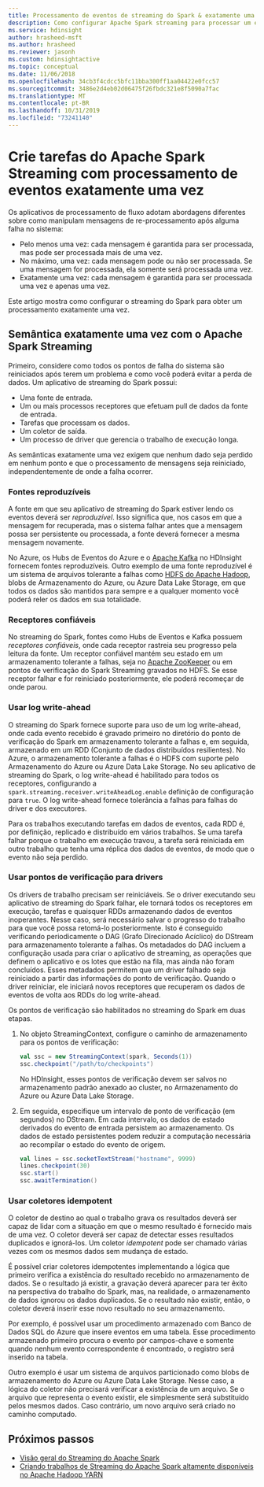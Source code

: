 ```yaml
---
title: Processamento de eventos de streaming do Spark & exatamente uma vez – Azure HDInsight
description: Como configurar Apache Spark streaming para processar um evento apenas uma vez.
ms.service: hdinsight
author: hrasheed-msft
ms.author: hrasheed
ms.reviewer: jasonh
ms.custom: hdinsightactive
ms.topic: conceptual
ms.date: 11/06/2018
ms.openlocfilehash: 34cb3f4cdcc5bfc11bba300ff1aa04422e0fcc57
ms.sourcegitcommit: 3486e2d4eb02d06475f26fbdc321e8f5090a7fac
ms.translationtype: MT
ms.contentlocale: pt-BR
ms.lasthandoff: 10/31/2019
ms.locfileid: "73241140"
---
```

# <a name="create-apache-spark-streaming-jobs-with-exactly-once-event-processing"></a>Crie tarefas do Apache Spark Streaming com processamento de eventos exatamente uma vez

Os aplicativos de processamento de fluxo adotam abordagens diferentes sobre como manipulam mensagens de re-processamento após alguma falha no sistema:

* Pelo menos uma vez: cada mensagem é garantida para ser processada, mas pode ser processada mais de uma vez.
* No máximo, uma vez: cada mensagem pode ou não ser processada. Se uma mensagem for processada, ela somente será processada uma vez.
* Exatamente uma vez: cada mensagem é garantida para ser processada uma vez e apenas uma vez.

Este artigo mostra como configurar o streaming do Spark para obter um processamento exatamente uma vez.

## <a name="exactly-once-semantics-with-apache-spark-streaming"></a>Semântica exatamente uma vez com o Apache Spark Streaming

Primeiro, considere como todos os pontos de falha do sistema são reiniciados após terem um problema e como você poderá evitar a perda de dados. Um aplicativo de streaming do Spark possui:

* Uma fonte de entrada.
* Um ou mais processos receptores que efetuam pull de dados da fonte de entrada.
* Tarefas que processam os dados.
* Um coletor de saída.
* Um processo de driver que gerencia o trabalho de execução longa.

As semânticas exatamente uma vez exigem que nenhum dado seja perdido em nenhum ponto e que o processamento de mensagens seja reiniciado, independentemente de onde a falha ocorrer.

### <a name="replayable-sources"></a>Fontes reproduzíveis

A fonte em que seu aplicativo de streaming do Spark estiver lendo os eventos deverá ser *reproduzível*. Isso significa que, nos casos em que a mensagem for recuperada, mas o sistema falhar antes que a mensagem possa ser persistente ou processada, a fonte deverá fornecer a mesma mensagem novamente.

No Azure, os Hubs de Eventos do Azure e o [Apache Kafka](https://kafka.apache.org/) no HDInsight fornecem fontes reproduzíveis. Outro exemplo de uma fonte reproduzível é um sistema de arquivos tolerante a falhas como [HDFS do Apache Hadoop](https://hadoop.apache.org/docs/r1.2.1/hdfs_design.html), blobs de Armazenamento do Azure, ou Azure Data Lake Storage, em que todos os dados são mantidos para sempre e a qualquer momento você poderá reler os dados em sua totalidade.

### <a name="reliable-receivers"></a>Receptores confiáveis

No streaming do Spark, fontes como Hubs de Eventos e Kafka possuem *receptores confiáveis*, onde cada receptor rastreia seu progresso pela leitura da fonte. Um receptor confiável mantém seu estado em um armazenamento tolerante a falhas, seja no [Apache ZooKeeper](https://zookeeper.apache.org/) ou em pontos de verificação do Spark Streaming gravados no HDFS. Se esse receptor falhar e for reiniciado posteriormente, ele poderá recomeçar de onde parou.

### <a name="use-the-write-ahead-log"></a>Usar log write-ahead

O streaming do Spark fornece suporte para uso de um log write-ahead, onde cada evento recebido é gravado primeiro no diretório do ponto de verificação do Spark em armazenamento tolerante a falhas e, em seguida, armazenado em um RDD (Conjunto de dados distribuídos resilientes). No Azure, o armazenamento tolerante a falhas é o HDFS com suporte pelo Armazenamento do Azure ou Azure Data Lake Storage. No seu aplicativo de streaming do Spark, o log write-ahead é habilitado para todos os receptores, configurando a `spark.streaming.receiver.writeAheadLog.enable` definição de configuração para `true`. O log write-ahead fornece tolerância a falhas para falhas do driver e dos executores.

Para os trabalhos executando tarefas em dados de eventos, cada RDD é, por definição, replicado e distribuído em vários trabalhos. Se uma tarefa falhar porque o trabalho em execução travou, a tarefa será reiniciada em outro trabalho que tenha uma réplica dos dados de eventos, de modo que o evento não seja perdido.

### <a name="use-checkpoints-for-drivers"></a>Usar pontos de verificação para drivers

Os drivers de trabalho precisam ser reiniciáveis. Se o driver executando seu aplicativo de streaming do Spark falhar, ele tornará todos os receptores em execução, tarefas e quaisquer RDDs armazenando dados de eventos inoperantes. Nesse caso, será necessário salvar o progresso do trabalho para que você possa retomá-lo posteriormente. Isto é conseguido verificando periodicamente o DAG (Grafo Direcionado Acíclico) do DStream para armazenamento tolerante a falhas. Os metadados do DAG incluem a configuração usada para criar o aplicativo de streaming, as operações que definem o aplicativo e os lotes que estão na fila, mas ainda não foram concluídos. Esses metadados permitem que um driver falhado seja reiniciado a partir das informações do ponto de verificação. Quando o driver reiniciar, ele iniciará novos receptores que recuperam os dados de eventos de volta aos RDDs do log write-ahead.

Os pontos de verificação são habilitados no streaming do Spark em duas etapas. 

1. No objeto StreamingContext, configure o caminho de armazenamento para os pontos de verificação:

    ```Scala
    val ssc = new StreamingContext(spark, Seconds(1))
    ssc.checkpoint("/path/to/checkpoints")
    ```

    No HDInsight, esses pontos de verificação devem ser salvos no armazenamento padrão anexado ao cluster, no Armazenamento do Azure ou Azure Data Lake Storage.

2. Em seguida, especifique um intervalo de ponto de verificação (em segundos) no DStream. Em cada intervalo, os dados de estado derivados do evento de entrada persistem ao armazenamento. Os dados de estado persistentes podem reduzir a computação necessária ao recompilar o estado do evento de origem.

    ```Scala
    val lines = ssc.socketTextStream("hostname", 9999)
    lines.checkpoint(30)
    ssc.start()
    ssc.awaitTermination()
    ```

### <a name="use-idempotent-sinks"></a>Usar coletores idempotent

O coletor de destino ao qual o trabalho grava os resultados deverá ser capaz de lidar com a situação em que o mesmo resultado é fornecido mais de uma vez. O coletor deverá ser capaz de detectar esses resultados duplicados e ignorá-los. Um coletor *idempotent* pode ser chamado várias vezes com os mesmos dados sem mudança de estado.

É possível criar coletores idempotentes implementando a lógica que primeiro verifica a existência do resultado recebido no armazenamento de dados. Se o resultado já existir, a gravação deverá aparecer para ter êxito na perspectiva do trabalho do Spark, mas, na realidade, o armazenamento de dados ignorou os dados duplicados. Se o resultado não existir, então, o coletor deverá inserir esse novo resultado no seu armazenamento. 

Por exemplo, é possível usar um procedimento armazenado com Banco de Dados SQL do Azure que insere eventos em uma tabela. Esse procedimento armazenado primeiro procura o evento por campos-chave e somente quando nenhum evento correspondente é encontrado, o registro será inserido na tabela.

Outro exemplo é usar um sistema de arquivos particionado como blobs de armazenamento do Azure ou Azure Data Lake Storage. Nesse caso, a lógica do coletor não precisará verificar a existência de um arquivo. Se o arquivo que representa o evento existir, ele simplesmente será substituído pelos mesmos dados. Caso contrário, um novo arquivo será criado no caminho computado.

## <a name="next-steps"></a>Próximos passos

* [Visão geral do Streaming do Apache Spark](apache-spark-streaming-overview.md)
* [Criando trabalhos de Streaming do Apache Spark altamente disponíveis no Apache Hadoop YARN](apache-spark-streaming-high-availability.md)
